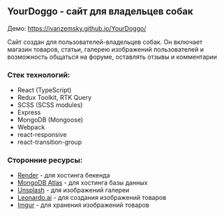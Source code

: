 ## YourDoggo - сайт для владельцев собак

Демо: https://ivanzemsky.github.io/YourDoggo/

Сайт создан для пользователей-владельцев собак. Он включает магазин товаров, статьи, галерею изображений пользователей и возможность общаться на форуме, оставлять отзывы и комментарии

### Стек технологий:
+ React (TypeScript)
+ Redux Toolkit, RTK Query
+ SCSS (SCSS modules)
+ Express
+ MongoDB (Mongoose)
+ Webpack
+ react-responsive
+ react-transition-group

### Сторонние ресурсы:
+ [Render](https://render.com/) - для хостинга бекенда
+ [MongoDB Atlas](https://www.mongodb.com/atlas) - для хостинга базы данных
+ [Unsplash](https://unsplash.com/) - для изображений галереи
+ [Leonardo.ai](https://leonardo.ai/) - для создания изображений товаров
+ [Imgur](https://imgur.com/) - для хранения изображений товаров

